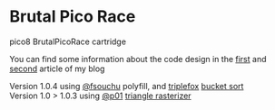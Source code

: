 # Brutal Pico Race
pico8 BrutalPicoRace cartridge

You can find some information about the code design in the [first](http://youry.kiki.free.fr/blog/?p=418&lang=en) and [second](http://youry.kiki.free.fr/blog/?p=467&lang=en) article of my blog

Version 1.0.4 using [@fsouchu](https://twitter.com/fsouchu) polyfill, and [triplefox](https://www.lexaloffle.com/bbs/?uid=9627) [bucket sort](https://www.lexaloffle.com/bbs/?tid=2477)  
Version 1.0 > 1.0.3 using [@p01](https://twitter.com/p01) [triangle rasterizer](https://www.lexaloffle.com/bbs/?tid=28317)
